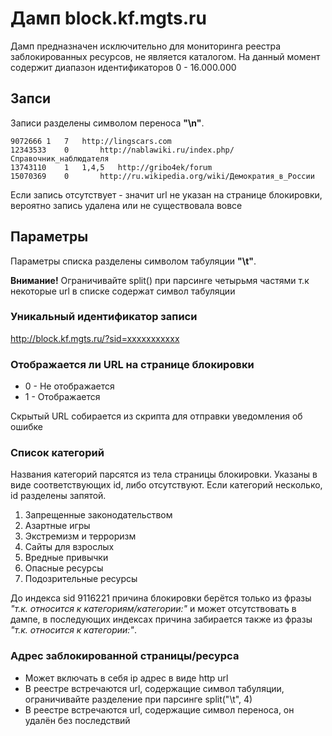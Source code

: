 # Дамп block.kf.mgts.ru
Дамп предназначен исключительно для мониторинга реестра заблокированных ресурсов, не является каталогом.
На данный момент содержит диапазон идентификаторов 0 - 16.000.000

## Запси
Записи разделены символом переноса **"\n"**.

	9072666	1	7	http://lingscars.com
	12343533	0		http://nablawiki.ru/index.php/Справочник_наблюдателя
	13743110	1	1,4,5	http://gribo4ek/forum
	15070369	0		http://ru.wikipedia.org/wiki/Демократия_в_России

Если запись отсутствует - значит url не указан на странице блокировки, вероятно запись удалена или не существовала вовсе

## Параметры
Параметры списка разделены символом табуляции **"\t"**.

**Внимание!** Ограничивайте split() при парсинге четырьмя частями т.к некоторые url в списке содержат символ табуляции

### Уникальный идентификатор записи

http://block.kf.mgts.ru/?sid=xxxxxxxxxxx

### Отображается ли URL на странице блокировки

* 0 - Не отображается
* 1 - Отображается

Скрытый URL собирается из скрипта для отправки уведомления об ошибке

### Список категорий

Названия категорий парсятся из тела страницы блокировки. Указаны в виде соответствующих id, либо отсутствуют. Если категорий несколько, id разделены запятой.

1. Запрещенные законодательством
2. Азартные игры
3. Экстремизм и терроризм
4. Сайты для взрослых
5. Вредные привычки
6. Опасные ресурсы
7. Подозрительные ресурсы

До индекса sid 9116221 причина блокировки берётся только из фразы *"т.к. относится к категориям/категории:"* и может отсутствовать в дампе, в последующих индексах причина забирается также из фразы *"т.к. относится к категории:"*.

### Адрес заблокированной страницы/ресурса

* Может включать в себя ip адрес в виде http url
* В реестре встречаются url, содержащие символ табуляции, ограничивайте разделение при парсинге split("\t", 4)
* В реестре встречаются url, содержащие символ переноса, он удалён без последствий
